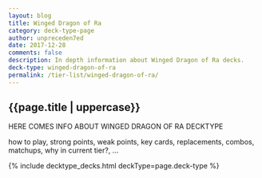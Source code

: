 ```yaml
---
layout: blog
title: Winged Dragon of Ra
category: deck-type-page
author: unpreceden7ed
date: 2017-12-28
comments: false
description: In depth information about Winged Dragon of Ra decks.
deck-type: winged-dragon-of-ra
permalink: /tier-list/winged-dragon-of-ra/
---
```


<div class="section">
    <h2>{{page.title | uppercase}}</h2>
    <p>HERE COMES INFO ABOUT WINGED DRAGON OF RA DECKTYPE</p>
    <p>how to play, strong points, weak points, key cards, replacements, combos, matchups, why in current tier?, ...</p>
</div>

{% include decktype_decks.html deckType=page.deck-type %}